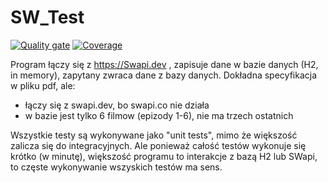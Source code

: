 # SW_Test
[![Quality gate](https://sonarcloud.io/api/project_badges/quality_gate?project=pikolinianita_SW_Test)](https://sonarcloud.io/dashboard?id=pikolinianita_SW_Test)
[![Coverage](https://sonarcloud.io/api/project_badges/measure?project=pikolinianita_SW_Test&metric=coverage)](https://sonarcloud.io/dashboard?id=pikolinianita_SW_Test)

Program łączy się z https://Swapi.dev , zapisuje dane w bazie danych (H2, in memory), zapytany zwraca dane z bazy danych. Dokładna specyfikacja w pliku pdf, ale:
 - łączy się z swapi.dev, bo swapi.co nie działa
 - w bazie jest tylko 6 filmow (epizody 1-6), nie ma trzech ostatnich

Wszystkie testy są wykonywane jako "unit tests", mimo że większość zalicza się do integracyjnych. Ale ponieważ całość testów wykonuje się krótko (w minutę), większość programu to interakcje z bazą H2 lub SWapi, to częste wykonywanie wszyskich testów ma sens.
